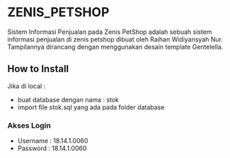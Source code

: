 # ZENIS_PETSHOP
Sistem Informasi Penjualan pada Zenis PetShop adalah sebuah sistem informasi penjualan di zenis petshop dibuat oleh Raihan Widiyansyah Nur. Tampilannya dirancang dengan menggunakan desain template Gentelella.

## How to Install
Jika di local :
- buat database dengan nama : stok	
- import file stok.sql yang ada pada folder database

### Akses Login
- Username : 18.14.1.0060
- Password : 18.14.1.0060
